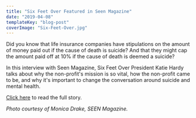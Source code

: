 ```yaml
---
title: "Six Feet Over Featured in Seen Magazine"
date: "2019-04-08"
templateKey: "blog-post"
coverImage: "Six-Feet-Over.jpg"
---
```


Did you know that life insurance companies have stipulations on the amount of money paid out if the cause of death is suicide? And that they might cap the amount paid off at 10% if the cause of death is deemed a suicide?

In this interview with Seen Magazine, Six Feet Over President Katie Hardy talks about why the non-profit's mission is so vital, how the non-profit came to be, and why it's important to change the conversation around suicide and mental health.

[Click here](https://seenthemagazine.com/survivors-of-suicide-loss-nonprofit-six-feet-over/) to read the full story.

_Photo courtesy of Monica Drake, SEEN Magazine._
